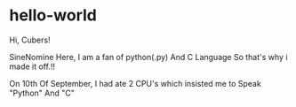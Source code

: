 # hello-world
Hi, Cubers!

SineNomine Here, I am a fan of python(.py) And C Language 
So that's why i made it off.!!

On 10th Of September, I had ate 2 CPU's which insisted me to Speak "Python" And "C"

